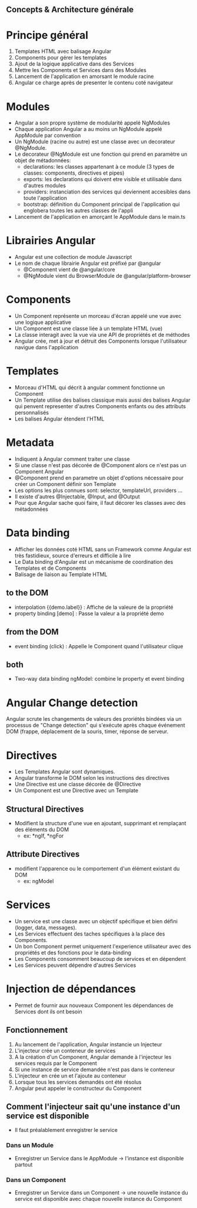 ## Concepts & Architecture générale

# Principe général
1. Templates HTML avec balisage Angular
2. Components pour gérer les templates
3. Ajout de la logique applicative dans des Services
4. Mettre les Components et Services dans des Modules
5. Lancement de l'application en amorsant le module racine
6. Angular ce charge après de presenter le contenu coté navigateur 


# Modules
* Angular a son propre système de modularité appelé NgModules
* Chaque application Angular a au moins un NgModule appelé AppModule par convention
* Un NgModule (racine ou autre) est une classe avec un decorateur @NgModule.
* Le decorateur @NgModule est une fonction qui prend en paramètre un objet de métadonnées:
    - declarations: les classes appartenant à ce module (3 types de classes: components, directives et pipes)
    - exports: les declarations qui doivent etre visible et utilisable dans d'autres modules
    - providers: instanciation des services qui deviennent accesibles dans toute l'application
    - bootstrap: définition du Component principal de l'application qui englobera toutes les autres classes de l'appli
* Lancement de l'application en amorçant le AppModule dans le main.ts


# Librairies Angular
* Angular est une collection de module Javascript
* Le nom de chaque librairie Angular est préfixé par @angular
    - @Component vient de @angular/core
    - @NgModule vient du BrowserModule de @angular/platform-browser


# Components
* Un Component représente un morceau d'écran appelé une vue avec une logique applicative
* Un Component est une classe liée à un template HTML (vue)
* La classe interagit avec la vue via une API de propriétés et de méthodes
* Angular crée, met à jour et détruit des Components lorsque l'utilisateur navigue dans l'application


# Templates
* Morceau d'HTML qui décrit à angular comment fonctionne un Component
* Un Template utilise des balises classique mais aussi des balises Angular qui penvent representer d'autres Components enfants ou des attributs personnalisés
* Les balises Angular étendent l'HTML


# Metadata
* Indiquent à Angular comment traiter une classe
* Si une classe n'est pas décorée de @Component alors ce n'est pas un Component Angular
* @Component prend en parametre un objet d'options nécessaire pour créer un Component définir son Template
* Les options les plus connues sont: selector, templateUrl, providers ...
* Il existe d'autres @Injectable, @Input, and @Output  
* Pour que Angular sache quoi faire, il faut décorer les classes avec des métadonnées


# Data binding
* Afficher les données coté HTML sans un Framework comme Angular est très fastidieux, source d'erreurs et difficile à lire
* Le Data binding d'Angular est un mécanisme de coordination des Templates et de Components
* Balisage de liaison au Template HTML
## to the DOM
* interpolation {{demo.label}} : Affiche de la valeure de la propriété
* property binding [demo] : Passe la valeur a la propriété demo
## from the DOM
* event binding (click) : Appelle le Component quand l'utilisateur clique
## both 
* Two-way data binding ngModel: combine le property et event binding

# Angular Change detection
Angular scrute les changements de valeurs des proriétés bindées via un processus de "Change detection" qui s'exécute après chaque événement DOM (frappe, déplacement de la souris, timer, réponse de serveur.

# Directives
* Les Templates Angular sont dynamiques. 
* Angular transforme le DOM selon les instructions des directives
* Une Directive est une classe décorée de @Directive
* Un Component est une Directive avec un Template
## Structural Directives
* Modifient la structure d'une vue en ajoutant, supprimant et remplaçant des éléments du DOM
    - ex: *ngIf, *ngFor
## Attribute Directives
*  modifient l'apparence ou le comportement d'un élément existant du DOM
    - ex: ngModel


# Services
* Un service est une classe avec un objectif spécifique et bien défini (logger, data, messages). 
* Les Services effectuent des taches spécifiques à la place des Components. 
* Un bon Component permet uniquement l'experience utilisateur avec des propriétés et des fonctions pour le data-binding
* Les Components consomment beaucoup de services et en dépendent
* Les Services peuvent dépendre d'autres Services
# Injection de dépendances
* Permet de fournir aux nouveaux Component les dépendances de Services dont ils ont besoin
## Fonctionnement
1. Au lancement de l'application, Angular instancie un Injecteur
2. L'injecteur crée un conteneur de services
3. A la création d'un Component, Angular demande à l'injecteur les services requis par le Component
4. Si une instance de service demandée n'est pas dans le conteneur
5. L'injecteur en crée un et l'ajoute au conteneur
6. Lorsque tous les services demandés ont été résolus
7. Angular peut appeler le constructeur du Component
## Comment l'injecteur sait qu'une instance d'un service est disponible
* Il faut préalablement enregistrer le service
### Dans un Module
* Enregistrer un Service dans le AppModule -> l'instance est disponible partout
### Dans un Component
* Enregistrer un Service dans un Component -> une nouvelle instance du service est disponible avec chaque nouvelle instance du Component